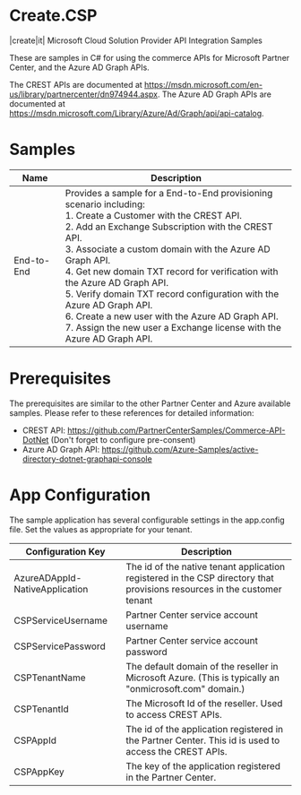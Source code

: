 # Create.CSP
|create|it| Microsoft Cloud Solution Provider API Integration Samples

These are samples in C# for using the commerce APIs for Microsoft Partner Center, and the Azure AD Graph APIs. 

The CREST APIs are documented at https://msdn.microsoft.com/en-us/library/partnercenter/dn974944.aspx.
The Azure AD Graph APIs are documented at https://msdn.microsoft.com/Library/Azure/Ad/Graph/api/api-catalog.

# Samples
| Name  | Description |
| ------------- | ------------- |
| End-to-End  | Provides a sample for a End-to-End provisioning scenario including:<br> 1. Create a Customer with the CREST API.<br> 2. Add an Exchange Subscription with the CREST API.<br> 3. Associate a custom domain with the Azure AD Graph API.<br> 4. Get new domain TXT record for verification with the Azure AD Graph API.<br> 5. Verify domain TXT record configuration with the Azure AD Graph API.<br> 6. Create a new user with the Azure AD Graph API.<br> 7. Assign the new user a Exchange license with the Azure AD Graph API.|

# Prerequisites
The prerequisites are similar to the other Partner Center and Azure available samples.
Please refer to these references for detailed information:
 - CREST API: https://github.com/PartnerCenterSamples/Commerce-API-DotNet (Don't forget to configure pre-consent)
 - Azure AD Graph API: https://github.com/Azure-Samples/active-directory-dotnet-graphapi-console

# App Configuration
The sample application has several configurable settings in the app.config file. Set the values as appropriate for your tenant.

| Configuration Key  | Description |
| ------------- | ------------- |
| AzureADAppId-NativeApplication  | The id of the native tenant application registered in the CSP directory that provisions resources in the customer tenant  |
| CSPServiceUsername  | Partner Center service account username  |
| CSPServicePassword  | Partner Center service account password  |
| CSPTenantName  | The default domain of the reseller in Microsoft Azure. (This is typically an "onmicrosoft.com" domain.)  |
| CSPTenantId  | The Microsoft Id of the reseller. Used to access CREST APIs.  |
| CSPAppId  | The id of the application registered in the Partner Center. This id is used to access the CREST APIs.  |
| CSPAppKey  | The key of the application registered in the Partner Center.  |


